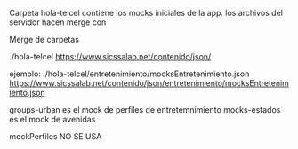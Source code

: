 Carpeta hola-telcel contiene los mocks iniciales de la app.
los archivos del servidor hacen merge con 


Merge de carpetas

./hola-telcel 
https://www.sicssalab.net/contenido/json/

ejemplo:
./hola-telcel/entretenimiento/mocksEntretenimiento.json 
https://www.sicssalab.net/contenido/json/entretenimiento/mocksEntretenimiento.json


groups-urban es el mock de perfiles de entretemnimiento
mocks-estados es el mock de avenidas


mockPerfiles NO SE USA




